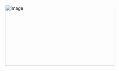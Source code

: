 
<img width="356" height="200" alt="image" src="https://github.com/user-attachments/assets/efa3eee9-4f82-4b95-87de-b45632b0f872" />
